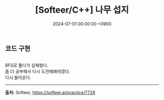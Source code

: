 ﻿---
classes: wide
toc: true
toc_label: "My Table of Contents"
#toc_icon: "cog"
layout: single
title: "[Softeer/C++] 나무 섭지"
date: "2024-07-01 00:00:00 +0900"
last_modified_at: "2024-07-01 00:00:00 +0900"
categories:
  - Softeer
tags:
  - c++
  - lv3
author_profile: true
sidebar:
    nav: docs
---

## 코드 구현
```c++

```
BFS로 풀다가 실패했다.
<br/>좀 더 공부해서 다시 도전해봐야겠다.
<br/>다시 돌아온다.

---
**출처:** Softeer, https://softeer.ai/practice/7726